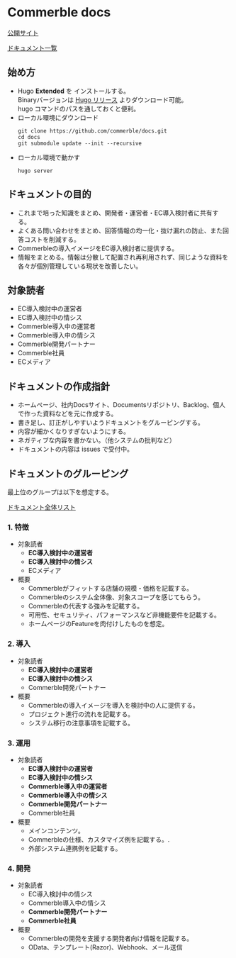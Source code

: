 # Commerble docs
[公開サイト](https://www.commerble.com/docs)

[ドキュメント一覧](./list.md)

## 始め方
 - Hugo **Extended** を インストールする。  
  Binaryバージョンは [Hugo リリース](https://github.com/gohugoio/hugo/releases) よりダウンロード可能。  
  hugo コマンドのパスを通しておくと便利。
- ローカル環境にダウンロード
  ```
  git clone https://github.com/commerble/docs.git
  cd docs
  git submodule update --init --recursive
  ```
- ローカル環境で動かす
  ```
  hugo server
  ```

## ドキュメントの目的
- これまで培った知識をまとめ、開発者・運営者・EC導入検討者に共有する。
- よくある問い合わせをまとめ、回答情報の均一化・抜け漏れの防止、また回答コストを削減する。
- Commerbleの導入イメージをEC導入検討者に提供する。
- 情報をまとめる。情報は分散して配置され再利用されず、同じような資料を各々が個別管理している現状を改善したい。

## 対象読者
- EC導入検討中の運営者
- EC導入検討中の情シス
- Commerble導入中の運営者
- Commerble導入中の情シス
- Commerble開発パートナー
- Commerble社員
- ECメディア

## ドキュメントの作成指針
- ホームページ、社内Docsサイト、Documentsリポジトリ、Backlog、個人で作った資料などを元に作成する。
- 書き足し、訂正がしやすいようドキュメントをグルーピングする。
- 内容が細かくなりすぎないようにする。
- ネガティブな内容を書かない。（他システムの批判など）
- ドキュメントの内容は issues で受付中。

## ドキュメントのグルーピング
最上位のグループは以下を想定する。

[ドキュメント全体リスト](./list.md)

### 1. 特徴
- 対象読者
  - **EC導入検討中の運営者**
  - **EC導入検討中の情シス**
  - ECメディア
- 概要
  - Commerbleがフィットする店舗の規模・価格を記載する。
  - Commerbleのシステム全体像、対象スコープを感じてもらう。
  - Commerbleの代表する強みを記載する。
  - 可用性、セキュリティ、パフォーマンスなど非機能要件を記載する。
  - ホームページのFeatureを肉付けしたものを想定。

### 2. 導入
- 対象読者
  - **EC導入検討中の運営者**
  - **EC導入検討中の情シス**
  - Commerble開発パートナー
- 概要
  - Commerbleの導入イメージを導入を検討中の人に提供する。
  - プロジェクト進行の流れを記載する。
  - システム移行の注意事項を記載する。

### 3. 運用
- 対象読者
  - **EC導入検討中の運営者**
  - **EC導入検討中の情シス**
  - **Commerble導入中の運営者**
  - **Commerble導入中の情シス**
  - **Commerble開発パートナー**
  - Commerble社員
- 概要
  - メインコンテンツ。
  - Commerbleの仕様、カスタマイズ例を記載する。.
  - 外部システム連携例を記載する。

### 4. 開発
- 対象読者
  - EC導入検討中の情シス
  - Commerble導入中の情シス
  - **Commerble開発パートナー**
  - **Commerble社員**
- 概要
  - Commerbleの開発を支援する開発者向け情報を記載する。
  - OData、テンプレート(Razor)、Webhook、メール送信


